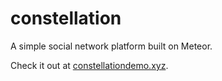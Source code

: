 # constellation
A simple social network platform built on Meteor.

Check it out at [constellationdemo.xyz](http://constellationdemo.xyz).
